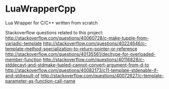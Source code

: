# LuaWrapperCpp
Lua Wrapper for C/C++ written from scratch

Stackoverflow questions related to this project:
http://stackoverflow.com/questions/40060728/c-make-tupple-from-variadic-template
http://stackoverflow.com/questions/40224646/c-template-method-specialization-to-return-pointer-or-reference
http://stackoverflow.com/questions/40135561/decltype-for-overloaded-member-function
http://stackoverflow.com/questions/40116828/c-stddecayt-and-stdmake-tupled-cannot-convert-argument-from-d-to
http://stackoverflow.com/questions/40082173/c11-template-stdenable-if-and-stdresult-of
http://stackoverflow.com/questions/40072627/c-template-parameter-as-function-call-name
